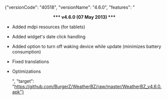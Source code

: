 ﻿{"versionCode": "40518", 
"versionName": "4.6.0", 
"features": "<center><strong>*** v4.6.0 (07 May 2013) ***</strong></center><p>
* Added mdpi resources (for tablets)<p>
* Added widget's date click handling<p>
* Added option to turn off waking device while update (minimizes battery consumption)<p>
* Fixed translations<p>
* Optimizations<p>",
"target": "https://github.com/BurgerZ/WeatherBZ/raw/master/WeatherBZ_v4.6.0.apk"}